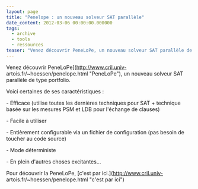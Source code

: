 ```yaml
---
layout: page
title: "Penelope : un nouveau solveur SAT parallèle"
date_content: 2012-03-06 00:00:00.000000
tags:
  - archive
  - tools
  - ressources
teaser: "Venez découvrir PeneLoPe, un nouveau solveur SAT parallèle de type portfolio."
---
```

Venez découvrir PeneLoPe](http://www.cril.univ-
artois.fr/~hoessen/penelope.html "PeneLoPe"), un nouveau solveur SAT parallèle
de type portfolio.



Voici certaines de ses caractéristiques :



\- Efficace (utilise toutes les dernières techniques pour SAT + technique
basée sur les mesures PSM et LDB pour l'échange de clauses)



\- Facile à utiliser



\- Entièrement configurable via un fichier de configuration (pas besoin de
toucher au code source)



\- Mode déterministe



\- En plein d'autres choses excitantes...





Pour découvrir la PeneLoPe, [c'est par ici.](http://www.cril.univ-
artois.fr/~hoessen/penelope.html "c'est par ici")



